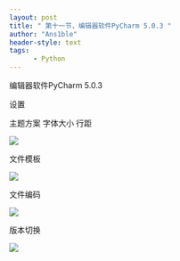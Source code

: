 ```yaml
---
layout: post
title: " 第十一节，编辑器软件PyCharm 5.0.3 "
author: "Ans1ble"
header-style: text
tags:
      - Python
---
```


编辑器软件PyCharm 5.0.3

设置

主题方案 字体大小 行距

![](https://images2015.cnblogs.com/blog/955761/201605/955761-20160528163657788-1882707516.png)



文件模板

![](https://images2015.cnblogs.com/blog/955761/201605/955761-20160528164204616-434464042.png)



文件编码

![](https://images2015.cnblogs.com/blog/955761/201605/955761-20160528164356725-154166540.png)



版本切换

![](https://images2015.cnblogs.com/blog/955761/201605/955761-20160528164649959-1836124451.png)



